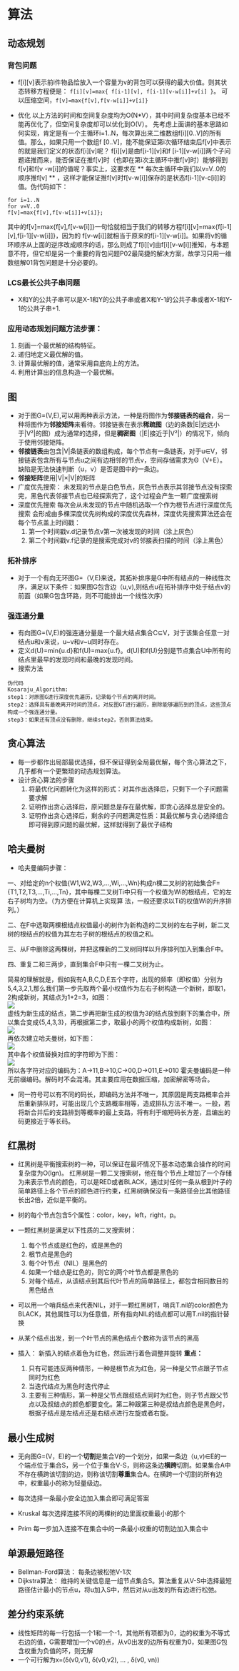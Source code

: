 # 算法
## 动态规划
### 背包问题
* f[i][v]表示前i件物品恰放入一个容量为v的背包可以获得的最大价值。则其状态转移方程便是：
`f[i][v]=max{ f[i-1][v], f[i-1][v-w[i]]+v[i] }`。
可以压缩空间，`f[v]=max{f[v],f[v-w[i]]+v[i]}`

* 优化
以上方法的时间和空间复杂度均为O(N\*V），其中时间复杂度基本已经不能再优化了，但空间复杂度却可以优化到O(V）。
先考虑上面讲的基本思路如何实现，肯定是有一个主循环i=1..N，每次算出来二维数组f[i][0..V]的所有值。那么，如果只用一个数组f [0..V]，能不能保证第i次循环结束后f[v]中表示的就是我们定义的状态f[i][v]呢？
f[i][v]是由f[i-1][v]和f [i-1][v-w[i]]两个子问题递推而来，能否保证在推f[v]时（也即在第i次主循环中推f[v]时）能够得到f[v]和f[v -w[i]]的值呢？事实上，这要求在 ** 每次主循环中我们以v=V..0的顺序推f[v] ** ，这样才能保证推f[v]时f[v-w[i]]保存的是状态f[i-1][v-c[i]]的值。伪代码如下：
```
for i=1..N
for v=V..0
f[v]=max{f[v],f[v-w[i]]+v[i]};
```
其中的f[v]=max{f[v],f[v-w[i]]}一句恰就相当于我们的转移方程f[i][v]=max{f[i-1][v],f[i-1][v-w[i]]}，因为的
f[v-w[i]]就相当于原来的f[i-1][v-w[i]]。如果将v的循环顺序从上面的逆序改成顺序的话，那么则成了f[i][v]由f[i][v-w[i]]推知，与本题意不符，但它却是另一个重要的背包问题P02最简捷的解决方案，故学习只用一维数组解01背包问题是十分必要的。

### LCS最长公共子串问题
* X和Y的公共子串可以是X-1和Y的公共子串或者X和Y-1的公共子串或者X-1和Y-1的公共子串+1.

### 应用动态规划问题方法步骤：
1. 刻画一个最优解的结构特征。
2. 递归地定义最优解的值。
3. 计算最优解的值，通常采用自底向上的方法。
4. 利用计算出的信息构造一个最优解。

## 图
* 对于图G=(V,E),可以用两种表示方法，一种是将图作为**邻接链表的组合**，另一种将图作为**邻接矩阵**来看待。邻接链表在表示**稀疏图**（边的条数|E|远远小于|V²|的图）成为通常的选择，但是**稠密图**（|E|接近于|V²|）的情况下，倾向于使用邻接矩阵。
* **邻接链表**由包含|V|条链表的数组构成，每个节点有一条链表，对于u∈V，邻接链表包含所有与节点u之间有边相邻的节点v，空间存储需求为Θ（V+E）。缺陷是无法快速判断（u，v）是否是图中的一条边。
* **邻接矩阵**使用|V|×|V|的矩阵
* 广度优先搜索：
  未发现的节点是白色节点，灰色节点表示其邻接节点没有探索完，黑色代表邻接节点也已经探索完了，这个过程会产生一颗广度搜索树
* 深度优先搜索
  每次会从未发现的节点中随机选取一个作为根节点进行深度优先搜索
  会形成由多棵深度优先树构成的深度优先森林，深度优先搜索算法还会在每个节点盖上时间戳：
    1. 第一个时间戳v.d记录节点v第一次被发现的时间（涂上灰色）
    2. 第二个时间戳v.f记录的是搜索完成对v的邻接表扫描的时间（涂上黑色）

### 拓补排序
* 对于一个有向无环图G=（V,E)来说，其拓补排序是G中所有结点的一种线性次序，满足以下条件：如果图G包含边（u,v),则结点u在拓补排序中处于结点v的前面（如果G包含环路，则不可能排出一个线性次序）

### 强连通分量
* 有向图G=(V,E)的强连通分量是一个最大结点集合C⊆V，对于该集合任意一对结点u和v来说，u\~v和v\~u同时存在。
* 定义d(U)=min{u.d}和f(U)=max{u.f}。d(U)和f(U)分别是节点集合U中所有的结点里最早的发现时间和最晚的发现时间。
* 搜索方法
```
伪代码
Kosaraju_Algorithm:
step1：对原图G进行深度优先遍历，记录每个节点的离开时间。
step2：选择具有最晚离开时间的顶点，对反图GT进行遍历，删除能够遍历到的顶点，这些顶点构成一个强连通分量。
step3：如果还有顶点没有删除，继续step2，否则算法结束。
```

## 贪心算法
* 每一步都作出局部最优选择，但不保证得到全局最优解，每个贪心算法之下，几乎都有一个更繁琐的动态规划算法。
* 设计贪心算法的步骤
    1. 将最优化问题转化为这样的形式：对其作出选择后，只剩下一个子问题需要求解
    2. 证明作出贪心选择后，原问题总是存在最优解，即贪心选择总是安全的。
    3. 证明作出贪心选择后，剩余的子问题满足性质：其最优解与贪心选择组合即可得到原问题的最优解，这样就得到了最优子结构

## 哈夫曼树
* 哈夫曼编码步骤：

一、对给定的n个权值{W1,W2,W3,...,Wi,...,Wn}构成n棵二叉树的初始集合F= {T1,T2,T3,...,Ti,...,Tn}，其中每棵二叉树Ti中只有一个权值为Wi的根结点，它的左右子树均为空。（为方便在计算机上实现算 法，一般还要求以Ti的权值Wi的升序排列。）

二、在F中选取两棵根结点权值最小的树作为新构造的二叉树的左右子树，新二叉树的根结点的权值为其左右子树的根结点的权值之和。

三、从F中删除这两棵树，并把这棵新的二叉树同样以升序排列加入到集合F中。

四、重复二和三两步，直到集合F中只有一棵二叉树为止。

简易的理解就是，假如我有A,B,C,D,E五个字符，出现的频率（即权值）分别为5,4,3,2,1,那么我们第一步先取两个最小权值作为左右子树构造一个新树，即取1，2构成新树，其结点为1+2=3，如图：  
![](http://images.cnblogs.com/cnblogs_com/Jezze/201112/201112231832078695.png)  
虚线为新生成的结点，第二步再把新生成的权值为3的结点放到剩下的集合中，所以集合变成{5,4,3,3}，再根据第二步，取最小的两个权值构成新树，如图：  
![](http://images.cnblogs.com/cnblogs_com/Jezze/201112/201112231832087092.png)  
再依次建立哈夫曼树，如下图：  
![](http://images.cnblogs.com/cnblogs_com/Jezze/201112/201112231832084301.jpg)  
其中各个权值替换对应的字符即为下图：  
![](http://images.cnblogs.com/cnblogs_com/Jezze/201112/201112231832086286.jpg)  
所以各字符对应的编码为：A->11,B->10,C->00,D->011,E->010
霍夫曼编码是一种无前缀编码。解码时不会混淆。其主要应用在数据压缩，加密解密等场合。

* 同一符号可以有不同的码长，即编码方法并不唯一，其原因是两支路概率合并后重新排队时，可能出现几个支路概率相等，造成排队方法不唯一。一般，若将新合并后的支路排到等概率的最上支路，将有利于缩短码长方差，且编出的码更接近于等长码。

## 红黑树
* 红黑树是平衡搜索树的一种，可以保证在最坏情况下基本动态集合操作的时间复杂度为O(lgn)。
  红黑树是一颗二叉搜索树，他在每个节点上增加了一个存储为来表示节点的颜色，可以是RED或者BLACK，通过对任何一条从根到叶子的简单路径上各个节点的颜色进行约束，红黑树确保没有一条路径会比其他路径长出2倍，近似是平衡的。
* 树的每个节点包含5个属性：color，key，left，right，p。
* 一颗红黑树是满足以下性质的二叉搜索树：
    1. 每个节点或是红色的，或是黑色的
    2. 根节点是黑色的
    3. 每个叶节点（NIL）是黑色的
    4. 如果一个结点是红色的，则它的两个叶节点都是黑色的
    5. 对每个结点，从该结点到其后代叶节点的简单路径上，都包含相同数目的黑色结点
* 可以用一个哨兵结点来代表NIL，对于一颗红黑树T，哨兵T.nil的color颜色为BLACK，其他属性可以为任意值，所有指向NIL的结点都可以用T.nil的指针替换
* 从某个结点出发，到一个叶节点的黑色结点个数称为该节点的黑高

* 插入：
  新插入的结点着色为红色，然后进行着色调整并旋转
  **重点：**
    1. 只有可能违反两种情形，一种是根节点为红色，另一种是父节点跟子节点同时为红色
    2. 当迭代结点为黑色时迭代停止
    3. 主要有三种情形，第一种是父节点跟叔结点同时为红色，则子节点跟父节点以及叔结点的颜色都要变化。第二种跟第三种是叔结点颜色是黑色时，根据子结点是左结点还是右结点进行左旋或者右旋。

## 最小生成树
* 无向图G=(V，E)的一个**切割**是集合V的一个划分，如果一条边（u,v)∈E的一个端点位于集合S，另一个位于集合V-S，则称这条边**横跨**切割。如果集合A中不存在横跨该切割的边，则称该切割**尊重**集合A。在横跨一个切割的所有边中，权重最小的称为轻量级边。
* 每次选择一条最小安全边加入集合即可满足答案

* Kruskal
  每次选择连接不同的两棵树的边里面权重最小的那个

* Prim
  每一步加入连接不在集合中的一条最小权重的切割边加入集合中

## 单源最短路径
* Bellman-Ford算法：
  每条边被松弛V-1次
* Dijkstra算法：
  维持的关键信息是一组节点集合S。算法重复从V-S中选择最短路径估计最小的节点u，将u加入S中，然后对从u出发的所有边进行松弛。

## 差分约束系统
* 线性矩阵的每一行包括一个1和一个-1，其他所有项都为0，边的权重为不等式右边的值，G需要增加一个v0的点，从v0出发的边所有权重为0，如果图G包含权重为负值的环，则无解
* 一个可行解为x=(δ(v0,v1), δ(v0,v2), ... , δ(v0, vn))
